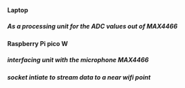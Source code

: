 **Laptop**
<h5>As a processing unit for the ADC values out of MAX4466</h5>

**Raspberry Pi pico W**
<h5>interfacing unit with the microphone MAX4466</h5>
<h5>socket intiate to stream data to a near wifi point</h5>
